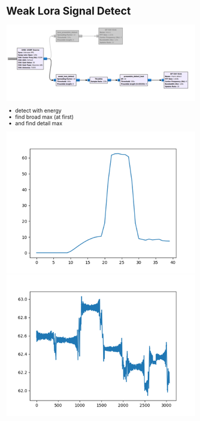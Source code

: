 # Weak Lora Signal Detect
![weak_lora_detect](./images/weak_lora_detect.png)

- detect with energy
- find broad max (at first)
- and find detail max

![broad](./images/broad.png)
![detail](./images/detail.png)

